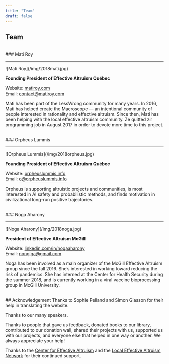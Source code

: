```yaml
---
title: "Team"
draft: false
---
```


## Team

<br>
### Mati Roy
<hr>
![Mati Roy](/img/2018mati.jpg)

**Founding President of Effective Altruism Québec**

Website: [matiroy.com](http://matiroy.com/)<br>
Email: [contact@matiroy.com](mailto:contact@matiroy.com)<br>

Mati has been part of the LessWrong community for many years. In 2016, Mati has helped create the Macroscope — an intentional community of people interested in rationality and effective altruism. Since then, Mati has been helping with the local effective altruism community. Ze quitted zir programming job in August 2017 in order to devote more time to this project.

<br>
### Orpheus Lummis
<hr>
![Orpheus Lummis](/img/2018orpheus.jpg)

**Founding President of Effective Altruism Québec**

Website: [orpheuslummis.info](https://orpheuslummis.info/)<br>
Email: [o@orpheuslummis.info](mailto:o@orpheuslummis.info)

Orpheus is supporting altruistic projects and communities, is most interested in AI safety and probabilistic methods, and finds motivation in civilizational long-run positive trajectories.

<br>
### Noga Aharony
<hr>
![Noga Aharony](/img/2018noga.jpg)

**President of Effective Altruism McGill**

Website: [linkedin.com/in/nogaaharony](https://www.linkedin.com/in/nogaaharony/)<br>
Email: [nongiga@gmail.com](mailto:nongiga@gmail.com)

Noga has been involved as a main organizer of the McGill Effective Altruism group since the fall 2016. She’s interested in working toward reducing the risk of pandemics. She has interned at the Center for Health Security during the summer 2018, and is currently working in a viral vaccine bioprocessing group in McGill University.

<br>
## Acknowledgement
Thanks to Sophie Pelland and Simon Giasson for their help in translating the website.

Thanks to our many speakers.

Thanks to people that gave us feedback, donated books to our library, contributed to our donation wall, shared their projects with us, supported us with our projects, and everyone else that helped in one way or another. We always appreciate your help!

Thanks to the [Center for Effective Altruism](https://www.centreforeffectivealtruism.org/) and the [Local Effective Altruism Network](https://rtcharity.org/lean/) for their continued support.